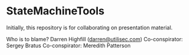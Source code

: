StateMachineTools
=================

Initially, this repository is for collaborating on presentation material.

Who is to blame? Darren Highfill (darren@utilisec.com)
Co-conspirator: Sergey Bratus
Co-conspirator: Meredith Patterson